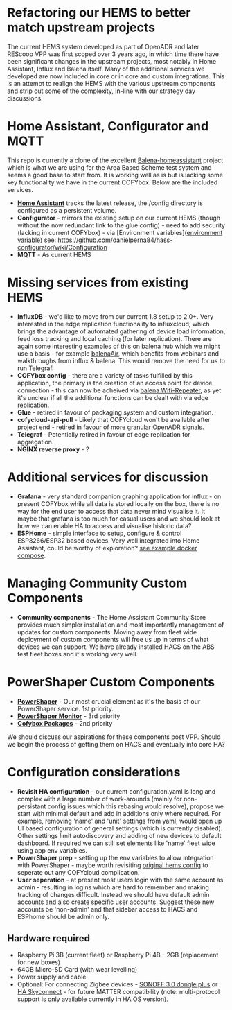 # Refactoring our HEMS to better match upstream projects

The current HEMS system developed as part of OpenADR and later REScoop VPP was first scoped over 3 years ago, in which time there have been significant changes in the upstream projects, most notably in Home Assistant, Influx and Balena itself. Many of the additional services we developed are now included in core or in core and custom integrations. This is an attempt to realign the HEMS with the various upstream components and strip out some of the complexity, in-line with our strategy day discussions.

# Home Assistant, Configurator and MQTT

This repo is currently a clone of the excellent [Balena-homeassistant](https://github.com/balena-io-experimental/balena-homeassistant) project which is what we are using for the Area Based Scheme test system and seems a good base to start from. It is working well as is but is lacking some key functionality we have in the current COFYbox. Below are the included services.

* [**Home Assistant**](https://www.home-assistant.io/) tracks the latest release, the /config directory is configured as a persistent volume.
* **Configurator** - mirrors the existing setup on our current HEMS (though without the now redundant link to the glue config) - need to add security (lacking in current COFYbox) - via [Environment variables]([environment variable](https://www.balena.io/docs/learn/manage/variables/)) see: https://github.com/danielperna84/hass-configurator/wiki/Configuration
* **MQTT** - As current HEMS

# Missing services from existing HEMS

* **InfluxDB** - we'd like to move from our current 1.8 setup to 2.0+. Very interested in the edge replication functionality to influxcloud, which brings the advantage of automated gathering of device load information, feed loss tracking and local caching (for later replication). There are again some interesting examples of this on balena hub which we might use a basis - for example [balenaAir](https://github.com/balenair/balenair), which benefits from webinars and walkthroughs from influx & balena. This would remove the need for us to run Telegraf.
* **COFYbox config** - there are a variety of tasks fulfilled by this application, the primary is the creation of an access point for device connection - this can now be acheived via [balena Wifi-Repeater](https://github.com/balena-labs-projects/wifi-repeater), as yet it's unclear if all the additional functions can be dealt with via edge replication.
* **Glue** - retired in favour of packaging system and custom integration.
* **cofycloud-api-pull** - Likely that COFYcloud won't be available after project end - retired in favour of more granular OpenADR signals.
* **Telegraf** - Potentially retired in favour of edge replication for aggregation.
* **NGINX reverse proxy** - ?

# Additional services for discussion

* **Grafana** - very standard companion graphing application for influx - on present COFYbox while all data is stored locally on the box, there is no way for the end user to access that data never mind visualise it. It maybe that grafana is too much for casual users and we should look at how we can enable HA to access and visualise historic data? 
* **ESPHome** - simple interface to setup, configure & control ESP8266/ESP32 based devices. Very well integrated into Home Assistant, could be worthy of exploration? [see example docker compose](https://github.com/klutchell/balena-homeassistant/blob/main/docker-compose.yml).

# Managing Community Custom Components

* **Community components** - The Home Assistant Community Store provides much simpler installation and most importantly management of updates for custom components. Moving away from fleet wide deployment of custom components will free us up in terms of what devices we can support. We have already installed HACS on the ABS test fleet boxes and it's working very well.

# PowerShaper Custom Components

* **[PowerShaper](https://gitlab.com/rescoopvpp/cofybox-balena/-/tree/main/services/homeassistant/custom_components/powershaper?ref_type=heads)** - Our most crucial element as it's the basis of our PowerShaper service. 1st priority.
* **[PowerShaper Monitor](https://gitlab.com/carboncoop/powershaper-monitor-hass/-/tree/9618d0c4c4fadd57487b63c343d3166208b1f93d)** - 3rd priority
* **[Cofybox Packages](https://gitlab.com/rescoopvpp/cofybox-balena/-/tree/main/services/homeassistant/custom_components/cofybox_packages?ref_type=heads)** - 2nd priority

We should discuss our aspirations for these components post VPP. Should we begin the process of getting them on HACS and eventually into core HA?

# Configuration considerations

* **Revisit HA configuration** - our current configuration.yaml is long and complex with a large number of work-arounds (mainly for non-persistant config issues which this rebasing would resolve), propose we start with minimal default and add in additions only where required. For example, removing 'name' and 'unit' settings from yaml, would open up UI based configuration of general settings (which is currently disabled). Other settings limit autodiscovery and adding of new devices to default dashboard. If required we can still set elements like 'name' fleet wide using app env variables.
* **PowerShaper prep** - setting up the env variables to allow integration with PowerShaper - maybe worth revisiting [original hems config](https://gitlab.com/carboncoop/hems/-/blob/master/balena/balena-production.yml) to seperate out any COFYcloud complication. 
* **User seperation** - at present most users login with the same account as admin - resulting in logins which are hard to remember and making tracking of changes difficult. Instead we should have default admin accounts and also create specific user accounts. Suggest these new accounts be 'non-admin' and that sidebar access to HACS and ESPhome should be admin only.



## Hardware required

* Raspberry Pi 3B (current fleet) or Raspberry Pi 4B - 2GB (replacement for new boxes)
* 64GB Micro-SD Card (with wear levelling)
* Power supply and cable
* Optional: For connecting Zigbee devices - [SONOFF 3.0 dongle plus](https://sonoff.tech/product/gateway-and-sensors/sonoff-zigbee-3-0-usb-dongle-plus-e/) or [HA Skyconnect](https://www.home-assistant.io/skyconnect/) - for future MATTER compatibility (note: multi-protocol support is only available currently in HA OS version).